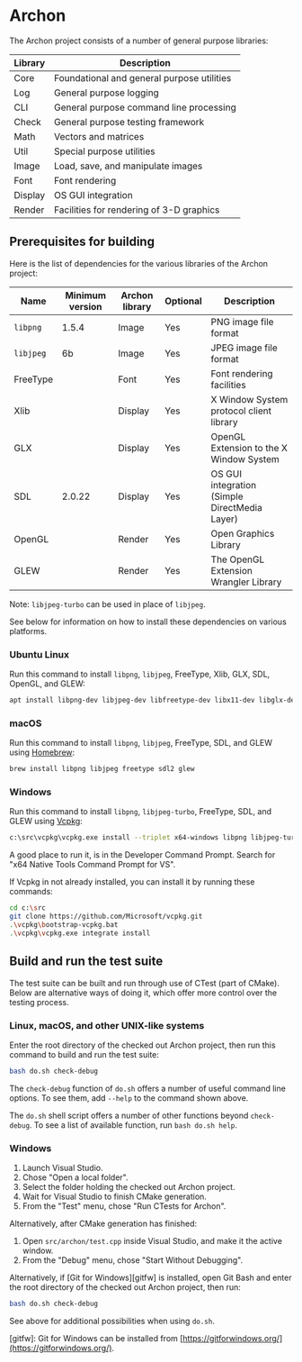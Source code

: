 # Archon

The Archon project consists of a number of general purpose libraries:

  | Library | Description
  |---------|--------------------------------------------
  | Core    | Foundational and general purpose utilities
  | Log     | General purpose logging
  | CLI     | General purpose command line processing
  | Check   | General purpose testing framework
  | Math    | Vectors and matrices
  | Util    | Special purpose utilities
  | Image   | Load, save, and manipulate images
  | Font    | Font rendering
  | Display | OS GUI integration
  | Render  | Facilities for rendering of 3-D graphics


## Prerequisites for building

Here is the list of dependencies for the various libraries of the Archon project:

  | Name      | Minimum version | Archon library | Optional | Description
  |-----------|-----------------|----------------|----------|-----------------------------------------------
  | `libpng`  | 1.5.4           | Image          | Yes      | PNG image file format
  | `libjpeg` | 6b              | Image          | Yes      | JPEG image file format
  | FreeType  |                 | Font           | Yes      | Font rendering facilities
  | Xlib      |                 | Display        | Yes      | X Window System protocol client library
  | GLX       |                 | Display        | Yes      | OpenGL Extension to the X Window System
  | SDL       | 2.0.22          | Display        | Yes      | OS GUI integration (Simple DirectMedia Layer)
  | OpenGL    |                 | Render         | Yes      | Open Graphics Library
  | GLEW      |                 | Render         | Yes      | The OpenGL Extension Wrangler Library

Note: `libjpeg-turbo` can be used in place of `libjpeg`.

See below for information on how to install these dependencies on various platforms.

### Ubuntu Linux

Run this command to install `libpng`, `libjpeg`, FreeType, Xlib, GLX, SDL, OpenGL, and GLEW:

```sh
apt install libpng-dev libjpeg-dev libfreetype-dev libx11-dev libglx-dev libsdl2-dev libgl-dev libglew-dev
```

### macOS

Run this command to install `libpng`, `libjpeg`, FreeType, SDL, and GLEW using
[Homebrew][homebrew]:

```sh
brew install libpng libjpeg freetype sdl2 glew
```

### Windows

Run this command to install `libpng`, `libjpeg-turbo`, FreeType, SDL, and GLEW using
[Vcpkg][vcpkg]:


```sh
c:\src\vcpkg\vcpkg.exe install --triplet x64-windows libpng libjpeg-turbo freetype sdl2 glew
```

A good place to run it, is in the Developer Command Prompt. Search for "x64 Native Tools
Command Prompt for VS".

If Vcpkg in not already installed, you can install it by running these commands:

```sh
cd c:\src
git clone https://github.com/Microsoft/vcpkg.git
.\vcpkg\bootstrap-vcpkg.bat
.\vcpkg\vcpkg.exe integrate install
```

[homebrew]: https://brew.sh/
[vcpkg]: https://github.com/Microsoft/vcpkg


## Build and run the test suite

The test suite can be built and run through use of CTest (part of CMake). Below are
alternative ways of doing it, which offer more control over the testing process.

### Linux, macOS, and other UNIX-like systems

Enter the root directory of the checked out Archon project, then run this command to build
and run the test suite:

```sh
bash do.sh check-debug
```

The `check-debug` function of `do.sh` offers a number of useful command line options. To see
them, add `--help` to the command shown above.

The `do.sh` shell script offers a number of other functions beyond `check-debug`. To see a
list of available function, run `bash do.sh help`.

### Windows

1. Launch Visual Studio.
2. Chose "Open a local folder".
3. Select the folder holding the checked out Archon project.
4. Wait for Visual Studio to finish CMake generation.
5. From the "Test" menu, chose "Run CTests for Archon".

Alternatively, after CMake generation has finished:
1. Open `src/archon/test.cpp` inside Visual Studio, and make it the active window.
2. From the "Debug" menu, chose "Start Without Debugging".

Alternatively, if [Git for Windows][gitfw] is installed, open Git Bash and enter the root
directory of the checked out Archon project, then run:

```sh
bash do.sh check-debug
```

See above for additional possibilities when using `do.sh`.

[gitfw]: Git for Windows can be installed from [https://gitforwindows.org/](https://gitforwindows.org/).
